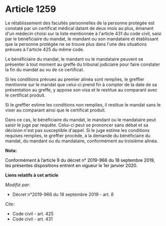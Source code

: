 # Article 1259

Le rétablissement des facultés personnelles de la personne protégée est constaté par un certificat médical datant de deux
mois au plus, émanant d'un médecin choisi sur la liste mentionnée à l'article 431 du code civil, saisi par le bénéficiaire du
mandat, le mandant ou son mandataire et établissant que la personne protégée ne se trouve plus dans l'une des situations
prévues à l'article 425 du même code.

Le bénéficiaire du mandat, le mandant ou le mandataire peuvent se présenter à tout moment au greffe du tribunal judiciaire
pour faire constater la fin du mandat au vu de ce certificat.

Si les conditions prévues au premier alinéa sont remplies, le greffier mentionne sur le mandat que celui-ci prend fin à
compter de la date de sa présentation au greffe, y appose son visa et le restitue au comparant avec le certificat produit.

Si le greffier estime les conditions non remplies, il restitue le mandat sans le viser au comparant ainsi que le certificat
produit.

Dans ce cas, le bénéficiaire du mandat, le mandant ou le mandataire peut saisir le juge par requête. Celui-ci peut se
prononcer sans débat et sa décision n'est pas susceptible d'appel. Si le juge estime les conditions requises remplies, le
greffier procède, à la demande du bénéficiaire du mandat, du mandant ou du mandataire, conformément au troisième alinéa.

**Nota:**

<font color="black">Conformément à l’article 9 du décret n° 2019-966 du 18 septembre 2019, les présentes dispositions entrent
en vigueur le 1er janvier 2020.</font>

**Liens relatifs à cet article**

_Modifié par_:

  - Décret n°2019-966 du 18 septembre 2019 - art. 8

_Cite_:

  - Code civil - art. 425
  - Code civil - art. 431
